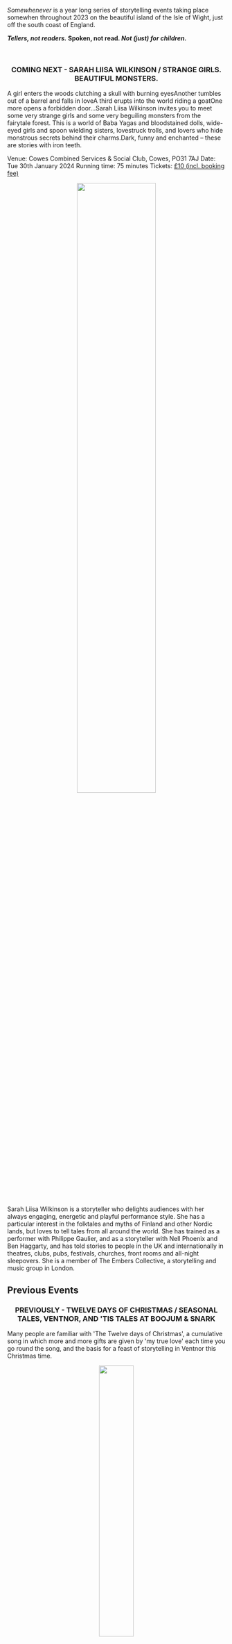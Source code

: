 *Somewhenever* is a year long series of storytelling events taking place somewhen throughout 2023 on the beautiful island of the Isle of Wight, just off the south coast of England.

__*Tellers, not readers.* Spoken, not read. *Not (just) for children.*__

<br/>

<div style="text-align: center;">

<h3 id="slw-nsw-2024">COMING NEXT - SARAH LIISA WILKINSON / STRANGE GIRLS. BEAUTIFUL MONSTERS.</h3></div>

A girl enters the woods clutching a skull with burning eyesAnother tumbles out of a barrel and falls in loveA third erupts into the world riding a goatOne more opens a forbidden door...Sarah Liisa Wilkinson invites you to meet some very strange girls and some very beguiling monsters from the fairytale forest. This is a world of Baba Yagas and bloodstained dolls, wide-eyed girls and spoon wielding sisters, lovestruck trolls, and lovers who hide monstrous secrets behind their charms.Dark, funny and enchanted – these are stories with iron teeth.

Venue: Cowes Combined Services & Social Club, Cowes, PO31 7AJ
Date: Tue 30th January 2024
Running time: 75 minutes
Tickets: [£10 (incl. booking fee)](https://www.ticketsource.co.uk/somewhen-storytelling/somewhen-presents-strange-girls-beautiful-monsters-by-sarah-liisa-wilkinson/e-bkmgrb)

<div style="text-align: center;"><img src="images/slw_jan24-min.png" width="60%" style="border:10px" /></div>

Sarah Liisa Wilkinson is a storyteller who delights audiences with her always engaging, energetic and playful performance style. She has a particular interest in the folktales and myths of Finland and other Nordic lands, but loves to tell tales from all around the world. She has trained as a performer with Philippe Gaulier, and as a storyteller with Nell Phoenix and Ben Haggarty, and has told stories to people in the UK and internationally in theatres, clubs, pubs, festivals, churches, front rooms and all-night sleepovers. She is a member of The Embers Collective, a storytelling and music group in London.

## Previous Events

<div style="text-align: center;">

<h3 id="ventnor-christmas-2023">PREVIOUSLY - TWELVE DAYS OF CHRISTMAS / SEASONAL TALES, VENTNOR, AND 'TIS TALES AT BOOJUM & SNARK</h3></div>

Many people are familiar with 'The Twelve days of Christmas', a cumulative song in which more and more gifts are given by 'my true love' each time you go round the song, and the basis for a feast of storytelling in Ventnor this Christmas time.

<p style="text-align: center;"><img src="images/mixed_christmas_items.png" width="40%" style="border:10px" /></p>

If you count up the individual gifts in the song, it comes to a grand total of 78 items. We may not manage that number of tales over the Christmas season, but that is the number of figures and animals made by members of the Island Storytellers to hide in upwards of fifty shop and business windows around Ventnor  as part of <a href="https://www.ventnorcarnival.org/">Ventnor Carnival Association</a>'s Christmas window spotting competition.

<p style="text-align: center;"><img src="images/christmas_item.png" width="40%" style="border:10px" /></p>

All the items will be in place by the 9th December, ready for the competition which runs from 9th-16th December. As part of the Ventnor celebrations, the Island Storytellers will be presenting two performances of stories connected to characters in the song on __Saturday, December 16th__ prior to the Illuminated Carnival. The first show will be at Ventnor Exchange at 11.30am and the second in St Catherine’s Church Meeting Room at 1.30pm. There will be tales about swans, golden rings, drummers, hens and more. Entry is by donation on the door, of food, or cash, or Christmas supplies, to <a href="https://www.ventnortowncouncil.gov.uk/directory/ventnor-community-foodbank/">Ventnor Community Foodbank</a>.

<p style="text-align: center;"><img src="images/more_christmas_items.png" width="40%" style="border:10px" /></p>

We're also hoping to bring some pop up storytelling to some of the shops involved in the window spotting competition. We won’t say where, or when but it will be, somewhen that day, somewhere, so if you're shopping in Ventnor that day, be prepared to be regaled with a tale or two.

*The window spotting competition is just one of many things being co-ordinated by Ventnor Carnival Association that are taking place in Ventnor on 16th December; there'll also be a craft fair, music, Santa's grotto, and the lantern parade, with the day's events culminating in a carol concert in Ventnor Park.*

The following day, on __Sunday, December 17th, 2023__, from 7pm, our very own storytelling trio that is <a href="https://tistales.org.uk/">'Tis Tales</a> will be joining the Stoutmas Festival at <a href="https://www.boojumandsnark.co.uk/events/">Boojum & Snark</a> in Sandown, with a set of even more seasonal tales.

We'll hopefully see you there, somewhen, somewhere...

<h3>LISA SCHNEIDAU AT IW LITERARY FESTIVAL, 2023</h3></div>

Tales and the land often go together, and Lisa’s tales are often steeped in the landscape and acutely aware of the local ecology.

Lisa's show, *Tangle of the Commons*, was performed on Saturday, October 7th, 2023, 3.20-4.20pm, Isle of Wight Literary Festival, (tickets priced £10). <!-- [](https://isleofwightliteraryfestival.com/event/the-tangle-of-the-commons/).-->

<p style="text-align: center;"><img src="images/lisa-schneidau_iwlf.png" width="40%" style="border:10px" /></p>

As befitted a show at the Isle of Wight Literary Festival, book merch was available in the form of Lisa’s three collections of folk tales: Botanical Folk Tales of Britain and Ireland, Woodland Folk Tales of Britain and Ireland, River Folk Tales of Britain and Ireland, all published by History Press. But this wasn’t your typical book tour reading. It was a proper storytelling show!

<h3>PREVIOUSLY — SOMEWHEN STORY TENT AT CHALE SHOW, SATURDAY AND SUNDAY, AUGUST 5TH-6TH, 2023, CHALE SHOWGROUND, ISLE OF WIGHT</h3>

<p>Although the first day of the show was cancelled due to high winds, we were honoured to be able to bring some of our tales to one of the largest events on the Island calendar at Chale Show. We even had <a href="https://thechaleshow.co.uk/storytent/">our own tent</a>.</p>

<div style="text-align: center;"><img src="images/Somewhenever-Story-tent-logo-small-copy.jpg" width="40%" style="border:10px" /><br/>

<img src="images/somewhen-chale-tent-small.png" width="40%" style="border:10px" />
<img src="images/somewhen-chale-stage-small.png" width="40%" style="border:10px" /><br/>
</div>

<br/>
<h3>CHALE SHOW STORY TENT — 20 MIINUTES OF TALES TOLD, ON THE HOUR, EVERY HOUR, 11AM-4PM INCLUSIVE. TALES FOR ALL AGES, FOLLOWED BY FAMILY FRIENDLY ACTIVITIES ON THE HALF HOUR...</h3>
<br/><br/>
<img src="images/Somewhenever-story-tent-timetable-2023.jpg" width="60%" style="border:10px" /></div>

<br/><br/>

<h2>OVER FOR ANOTHER YEAR — SOMEWHEN EVENTS AT VENTNOR FRINGE, 2023</h2>

<p>Giants, green dragons, wonder tales, sock hunts... The Island Storyteller's Somewhen team  brought a myriad of stories to Ventnor Fringe last week in a multitude of events. Internationally renowned storyteller Xanthe Gresham Knight enthralled the audience with her tales chosen by the audience; Xanthe had stepped in at the last moment as well-known storyteller, Daniel Morden, had been taken ill. Sue Bailey said, "It was great that Xanthe was able to come. We were looking for someone of a similar calibre to Daniel, and Xanthe pulled the stops out to fill the void with mesmerising stories and accordion playing".</p>

<div style="text-align: center;"><img src="images/xanthe-vf-2023-small.jpg" width="60%" style="border:10px" /></div>

<p>Tony ‘Monty' Hirst hot-footed from a pop-up Somewhen Storytelling set at Calbourn Watermill's *Arthurian Weekend* to open up the feast of Somewhen storytelling events at the Fringe with another outing of 'Unforeseen Consequences', his set of slightly nonsensical tales where the outcome is not always expected! He said "The fringe is a fantastic opportunity for bringing traditional stories to new audiences. Storytelling was the standup of its day, and many of the tales work as well today as ever they did."</p>

<div style="text-align: center;"><img src="images/sw_banner_watermill.jpg" width="60%" style="border:10px" /></div>

<p>On the Wednesday midway through Fringe week, seven regulars people, from the Island Storytellers' monthly story round, took to the floor to tell tales linked by the word green. Sue continued "I loved the diversity of voices and styles at our ‘Green' storytelling at Ventnor Library. It really showed that stories come in many forms whether they are based on anecdotes, traditional folk tales  or even on impossibly probable animal stories. We rocked with laughter when local storyteller Sue Clark related  her story of how their caravanning group converted a car into a green dragon."</p>

<div style="text-align: center;"><img src="images/sue-clarke-vf-2023-small.jpg" width="60%" style="border:10px" /></div>

<p>Stories continued on the final Friday, when <a href="https://tistales.org.uk/">TisTales</a>, a trio of local storytellers, regaled a packed audience at Ventnor Arts Club with tales of giants.  Holly Medland's tales of the origin of Britain gave a possible insight into the assertive nature of women on these islands today, as the heroine, Albina, encouraged the daughters of a Syrian king to rise up against the mundane and devaluing requirements of being obedient and subservient wives.</p>

<div style="text-align: center;"><img src="images/holly-vf-2023-small.jpg" width="60%" style="border:10px" /></div>

<p>Welsh hero, Bendigeidfran ("Bran the Blessed"), Irish giant, Fionn mac Cumhail and Norse god, Thor, also featured in this excellent hour of stories.</p>

<div style="text-align: center;"><img src="images/sw_banner_arts_club_vf_2023.jpg" width="60%" style="border:10px" /></div>

<p>On Saturday and Sunday Sue Bailey led one of her infamous and highly engaging storywalks. "One sock – a riddle and story filled sock hunt, is such fun"  said Sue. "The children are very sharp eyed and always manage to follow the clues and find all my missing socks. I love the way they work together and even though they are keen to be the finders, they make sure all the children taking part have a chance to find something".</p>

<div style="text-align: center;"><img src="images/sue-socks-walk-vf-2023.jpg" width="60%" style="border:10px" /></div>

<p>As wll as ticketed performances, stories were also told as part of several free fringe sets in the Fringe Square.</p>

<div style="text-align: center;"><img src="images/sw_banner_fringe_sq_vf_2023.jpg" width="60%" style="border:10px" /></div>

<p>Sue Bailey continued "It has been great being part of Ventnor Fringe.  We are very grateful to the organisers for providing a platform for all the performances,  whether they be local, national or international. Our storytelling events this week have been part of a year long lottery supported project called ‘Somewhen Storytelling'.</p>

<div style="text-align: center;"><img src="images/xanthe-vf23-flyer.jpeg" width="40%" style="border:10px" /> <img src="images/sw-vf.jpeg" width="40%" style="border:10px" /></div>

<div style="text-align: center;">

<h3><a href="https://vfringe.co.uk/events/dark-tales-from-the-woods/">XANTHE GRESHAM-KNIGHT — BAG OF WONDERS</a></h3></div>

Date: Wednesday 26th July 5-6pm  
Venue: Boniface Studios (The Hall)  

__Storytelling that's as sharp as a lemon and as sweet as a nut. Accept it or not, we're all hooked on our baggage system...__

...whether it's a clutch bag or a holdall. But forget what's in yours, and come and rummage around in Xanthe's bottomless bag. Between the kitchen sink and the old tube tickets lies a pick and mix of marvels, fibs and fables.

<p style="text-align: center;"><a href=""><img width="80%" src="images/bag-of-wonders1.jpg" /></a></p>

Featuring audience prompted stories accompanied by great accordion playing, performer Xanthe Gresham-Knight is hot footing it down from international storytelling festival, Festival at the Edge, to Ventnor, to present storytelling in its liveliest and most interactive form. So come and see what you can pull from this lucky dip!

As presented at the Soho Theatre and Literature Festivals throughout the UK, Europe and New Zealand.

"An audible feast!" *Gulf News, Waiheke Island New Zealand*

"The Island story-loving audience - and anyone story-curious - is going to LOVE Xanthe's repertoire of stories and her playful, connected style of telling and her verbal ingenuity!" *Nell Phoenix, Somewhen Storytelling Festival, 2023, headliner*

[__Tickets now available for purchase__](https://thelittleboxoffice.com/ventnorexchange/book/event/180553) *(£10, Culture / Unlimited Pass 2for1)*

<hr/>

<div style="text-align: center;"><h3><a href="https://vfringe.co.uk/events/here-be-giants/">'TIS TALES — HERE BE GIANTS</a></h3>
</div>

Friday 28 July 2023, 3:00 pm - 4:00 pm  
Ventnor Arts Club  
Tickets: [£8, Under 25 £5, Culture / Unlimited Pass 2for1](https://vfringe.co.uk/events/here-be-giants/)  

The three Island storytellers, Holly Medland, Monty (Tony) Hirst and Sue Bailey, that comprise [*'Tis Tales*](https://tistales.org.uk/), tell larger than life stories about larger than life characters.

Trolls, ogres, giants and gargantuan monsters, – all have a nightmarish place in the human psyche. Come and hear how the mighty are overcome in tales, of foolishness and bravery, from near and far flung lands.

The storytelling trio's success at last year's Fringe helped kick start the Isle of Wight's very own Somewhen Storytelling Festival, which took place in June this year.

Don't miss their fresh and enthusiastic renditions of these tales. The stories may have been first told once upon a somewhenever, somewherever, a very long time ago… but be assured , these tales will stay with you long after the last word is spoken.

<p style="text-align: center;"><a href=""><img width="50%" src="images/tis-vf--giant.png" /></a></p>


<hr/>

<div style="text-align: center;"><h3><a href="https://vfringe.co.uk/events/green/">ISLAND STORYTELLERS — GREEN</a></h3>
</div>

Date / time: Wednesday 26 July 2023, 7:30 pm - 9:30 pm  
Ventnor Library  

GREEN is life itself. From the smallest flower to the oldest oak; flashing eyes of love to the dark plots of jealous envy; ‘The force through the green fuse drives the flower...'. And don't forget lizards, parrots and dragons with their GREEN Scales and Tails. Come to hear GREEN stories of every description as told by the Island Storytellers.

The simple art of storytelling has been with us forever, enjoyed by young and old alike, in all parts of the world. Come join us to hear a mix of tales linked together by the colour green, and brought to you by The Island Storytellers, a group of people who meet monthly, keen to keep alive the age old art of oral storytelling and share the pleasure of listening and telling.

This evening of tales will be great for adults and older children. A cosy atmosphere with (green!) refreshments in the break.

*Storytelling as living oral culture. Tales for all ages, spoken not read. Because stories aren't (just) for children.*

<hr/>

<div style="text-align: center;"><h3><a href="https://vfringe.co.uk/events/one-sock-a-storytelling-riddle-filled-sock-hunt/">SUE BAILEY — ONE SOCK - A STORYTELLING RIDDLE FILLED SOCK HUNT</a></h3>
</div>

Saturday 29 July 2023 11:00am and Sunday 30 July 2023 11:00am  
Assemble: Ventnor Town Council 1, Salisbury Gardens, Dudley Road  
Tickets: [£6 per child – adults free, Culture /Unlimited Pass 2for1](https://thelittleboxoffice.com/ventnorexchange/book/event/179862)


How many odd socks are there in your house? In Sue-the-storyteller's house there seem to be dozens. She's on the hunt for some pairs.

Can you help her find them?

You'll need sharp eyes and keen ears as there might be some clues in the stories she tells, as you search along the coastal paths for the missing socks.

If you succeed in finding all the socks, you will be a sockdologer – an outstanding person!

<hr/>

<div style="text-align: center;"><h3><a href="https://vfringe.co.uk/events/green/">TONY "MONTY" HIRST — TRADITIONAL TALES</a></h3>
</div>

Date / time: Tuesday 25 July 2023, 1:00 pm - 1:30 pm  
Fringe Square, Ventnor  
FREE / Free Fringe

<hr/> 


<div style="text-align: center;"><h3>TONY "MONTY" HIRST — UNFORESEEN CONSEQUENCES</h3></div>

Ventnor Fringe 2023 — Sunday 23 July 2023, 5:00pm - 6.00pm  
Boniface Studios (The Studio)  
Tickets were priced: *£8, Under 25 £5, Culture / Unlimited Pass 2for1*

__Whatever the streaming services try to tell you, the best stories, and the best storytelling, are NOT best told through a screen...__

The best stories are the stories that just kept on, and keep on, being told, somewherever, and somewhenever, for generations. And the best way to experience them is the original way - from a storyteller. Traditional stories, traditionally told, but still as colourful and vibrant, and entertaining as ever they were. Every so often, some of them disappear from view, but then they make a return, and re-enter the storytelling tradition they never really left...

So make yourself comfortable, and journey to the land of once upon a time, where tales are told that aren't (just) for children. Come and hear island based storyteller [Tony "Monty" Hirst](https://tistales.org.uk/about/monty/) tell of how two farmers tried to get the better of their neighbour, whilst a young prince accepted a challenge to win a beautiful princess. A dragon-serpent watches on as a childless old couple suddenly find they have a child to bring up, a blacksmith does a deal with a devil, and young man certainly knows how to use his head.

What could possibly go wrong...?

<p style="text-align: center;"><a href=""><img width="50%" src="images/month-vf--unforeseen.png" /></a></p>

<hr/>

The *Somewhenever Storytelling* events kicked off with the first [*Somewhen Storytelling Festival, 2023*](./somewhen-festival-2023), a two day, non-camping storytelling festival with storytelling sessions aimed specifically at adults, with plenty for children too, on the first weekend of June (June 3rd-4th, 2023) at the [Isle of Wight Steam Railway](https://iwsteamrailway.co.uk/), Havenstreet.

<br/><br/>

<div style="text-align: center;"><strong><a href="./somewhen-festival-2023"> &gt;&gt;&gt; Somewhen Festival, 2023</a></strong></div>

<div style="text-align: center;"><a href="./somewhen-festival-2023"><img width="50%" src="images/Somewhen_poster_2023_FINAL_v2_compressed.png" /></a></div>

<hr/>


*Somewhen Storytelling* is supported by an Arts Council National Lottery Project Grant.

![Arts Council / National Lottery funded logo.](./images/arts_council_supported_black.png)

<script data-goatcounter="https://somewhen.goatcounter.com/count"
        async src="//gc.zgo.at/count.js"></script>
